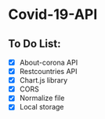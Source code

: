 # Covid-19-API

## To Do List:
* [x] About-corona API
* [x] Restcountries API
* [x] Chart.js library
* [x] CORS
* [x] Normalize file
* [x] Local storage
